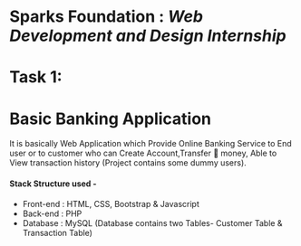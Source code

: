 # Sparks Foundation : ***Web Development and Design Internship*** 
# Task 1:
# Basic Banking Application


<p>It is basically Web Application which Provide Online Banking Service to End user or to customer who can Create Account,Transfer 💸 money, Able to View transaction history (Project contains some dummy users).</p>

<h4>Stack Structure used -</h4>
<ul>
  <li>Front-end : HTML, CSS, Bootstrap & Javascript</li>
  <li> Back-end : PHP</li> 
  <li>Database : MySQL (Database contains two Tables- Customer Table & Transaction Table)</li>
</ul>

